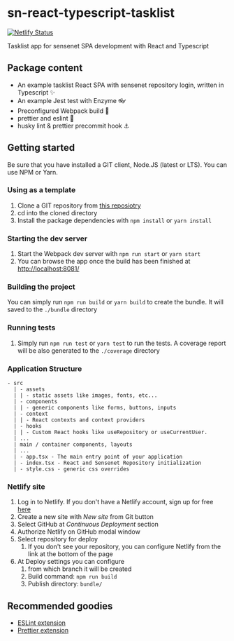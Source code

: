 # sn-react-typescript-tasklist

[![Netlify Status](https://api.netlify.com/api/v1/badges/f3d58505-1366-49cc-b6f2-4b2fcc560966/deploy-status)](https://app.netlify.com/sites/sntasklist/deploys)
 
Tasklist app for sensenet SPA development with React and Typescript

## Package content

- An example tasklist React SPA with sensenet repository login, written in Typescript ✨
- An example Jest test with Enzyme 👓
- Preconfigured Webpack build 🧱
- prettier and eslint 💅
- husky lint & prettier precommit hook ⚓

## Getting started

Be sure that you have installed a GIT client, Node.JS (latest or LTS). You can use NPM or Yarn.

### Using as a template

1. Clone a GIT repository from [this reposiotry](https://github.com/VargaJoe/sn-miniapp-tasklist)
1. cd into the cloned directory
1. Install the package dependencies with `npm install` or `yarn install`

### Starting the dev server

1. Start the Webpack dev server with `npm run start` or `yarn start`
1. You can browse the app once the build has been finished at [http://localhost:8081/](http://localhost:8081/)

### Building the project

You can simply run `npm run build` or `yarn build` to create the bundle. It will saved to the `./bundle` directory

### Running tests

1. Simply run `npm run test` or `yarn test` to run the tests. A coverage report will be also generated to the `./coverage` directory

### Application Structure

```
- src
  | - assets
  | | - static assets like images, fonts, etc...
  | - components
  | | - generic components like forms, buttons, inputs
  | - context
  | | - React contexts and context providers
  | - hooks
  | | - Custom React hooks like useRepository or useCurrentUser.
  | ...
  | main / container components, layouts
  | ...
  | - app.tsx - The main entry point of your application
  | - index.tsx - React and Sensenet Repository initialization
  | - style.css - generic css overrides
```

### Netlify site

1. Log in to Netlify. If you don't have a Netlify account, sign up for free [here](https://www.netlify.com/)
1. Create a new site with _New site_ from Git button
1. Select GitHub at _Continuous Deployment_ section
1. Authorize Netlify on GitHub modal window
1. Select repository for deploy
    1. If you don't see your repository, you can configure Netlify from the link at the bottom of the page
1. At Deploy settings you can configure 
    1. from which branch it will be created
    1. Build command: `npm run build`
    1. Publish directory: `bundle/`


## Recommended goodies

- [ESLint extension](https://marketplace.visualstudio.com/items?itemName=dbaeumer.vscode-eslint)
- [Prettier extension](https://marketplace.visualstudio.com/items?itemName=esbenp.prettier-vscode)
